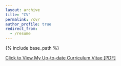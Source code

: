 ```yaml
---
layout: archive
title: "CV"
permalink: /cv/
author_profile: true
redirect_from:
  - /resume
---
```


{% include base_path %}


[Click to View My Up-to-date Curriculum Vitae [PDF]](https://drive.google.com/drive/folders/1aDnXyfklJBuUtQ35ad1U6a5ZwYuwAEr3)

<!-- <embed src="http://lantaoyu.com/files/lantaoyu_cv.pdf" width="650" height="1800" type='application/pdf'> -->
